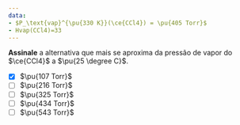 ```yaml
---
data:
- $P_\text{vap}^{\pu{330 K}}(\ce{CCl4}) = \pu{405 Torr}$
- Hvap(CCl4)=33
---
```


**Assinale** a alternativa que mais se aproxima da pressão de vapor do $\ce{CCl4}$ a $\pu{25 \degree C}$.

- [x] $\pu{107 Torr}$
- [ ] $\pu{216 Torr}$
- [ ] $\pu{325 Torr}$
- [ ] $\pu{434 Torr}$
- [ ] $\pu{543 Torr}$
